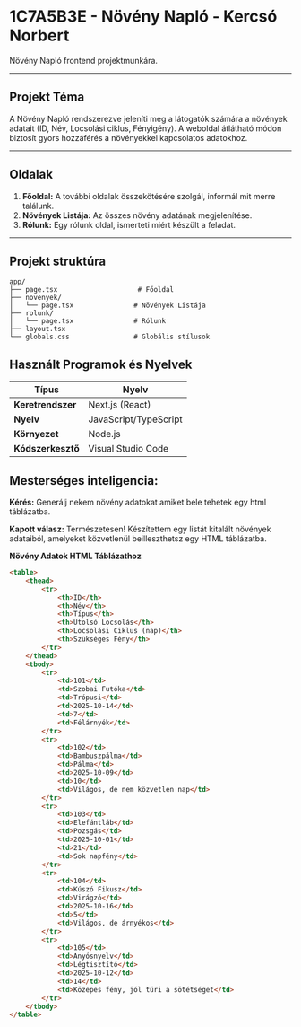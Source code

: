 # 1C7A5B3E - Növény Napló - Kercsó Norbert

Növény Napló frontend projektmunkára.
***

## Projekt Téma
A Növény Napló rendszerezve jeleníti meg a látogatók számára a növények adatait (ID, Név, Locsolási ciklus, Fényigény). A weboldal átlátható módon biztosít gyors hozzáférés a növényekkel kapcsolatos adatokhoz.
***

## Oldalak
1.  **Főoldal:** A további oldalak összekötésére szolgál, informál mit merre találunk.
2.  **Növények Listája:** Az összes növény adatának megjelenítése.
3.  **Rólunk:** Egy rólunk oldal, ismerteti miért készült a feladat.
***

## Projekt struktúra
```
app/
├── page.tsx                    # Főoldal
├── novenyek/
│   └── page.tsx               # Növények Listája
├── rolunk/
│   └── page.tsx               # Rólunk
├── layout.tsx                 
└── globals.css                # Globális stílusok
```



## Használt Programok és Nyelvek
| Típus | Nyelv |
| --- | --- |
| **Keretrendszer** | Next.js (React) |
| **Nyelv** | JavaScript/TypeScript |
| **Környezet** | Node.js |
| **Kódszerkesztő** | Visual Studio Code |

## Mesterséges inteligencia:

**Kérés:** Generálj nekem növény adatokat amiket bele tehetek egy html táblázatba.

**Kapott válasz:**
Természetesen! Készítettem egy listát kitalált növények adataiból, amelyeket közvetlenül beilleszthetsz egy HTML táblázatba.

**Növény Adatok HTML Táblázathoz**
```html
<table>
    <thead>
        <tr>
            <th>ID</th>
            <th>Név</th>
            <th>Típus</th>
            <th>Utolsó Locsolás</th>
            <th>Locsolási Ciklus (nap)</th>
            <th>Szükséges Fény</th>
        </tr>
    </thead>
    <tbody>
        <tr>
            <td>101</td>
            <td>Szobai Futóka</td>
            <td>Trópusi</td>
            <td>2025-10-14</td>
            <td>7</td>
            <td>Félárnyék</td>
        </tr>
        <tr>
            <td>102</td>
            <td>Bambuszpálma</td>
            <td>Pálma</td>
            <td>2025-10-09</td>
            <td>10</td>
            <td>Világos, de nem közvetlen nap</td>
        </tr>
        <tr>
            <td>103</td>
            <td>Elefántláb</td>
            <td>Pozsgás</td>
            <td>2025-10-01</td>
            <td>21</td>
            <td>Sok napfény</td>
        </tr>
        <tr>
            <td>104</td>
            <td>Kúszó Fikusz</td>
            <td>Virágzó</td>
            <td>2025-10-16</td>
            <td>5</td>
            <td>Világos, de árnyékos</td>
        </tr>
        <tr>
            <td>105</td>
            <td>Anyósnyelv</td>
            <td>Légtisztító</td>
            <td>2025-10-12</td>
            <td>14</td>
            <td>Közepes fény, jól tűri a sötétséget</td>
        </tr>
    </tbody>
</table>
```